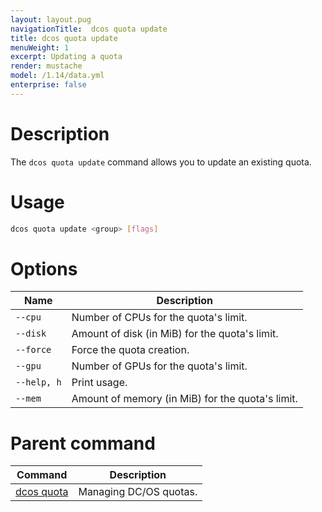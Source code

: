 ```yaml
---
layout: layout.pug
navigationTitle:  dcos quota update
title: dcos quota update
menuWeight: 1
excerpt: Updating a quota
render: mustache
model: /1.14/data.yml
enterprise: false
---
```



# Description

The `dcos quota update` command allows you to update an existing quota.

# Usage

```bash
dcos quota update <group> [flags]
```

# Options

| Name |  Description |
|---------|-------------|
| `--cpu`     | Number of CPUs for the quota's limit. |
| `--disk`     | Amount of disk (in MiB) for the quota's limit. |
| `--force` | Force the quota creation. |
| `--gpu`     | Number of GPUs for the quota's limit. |
| `--help, h`     | Print usage. |
| `--mem`     | Amount of memory (in MiB) for the quota's limit. |

# Parent command

| Command | Description |
|---------|-------------|
| [dcos quota](/1.14/cli/command-reference/dcos-quota/)   | Managing DC/OS quotas. |
